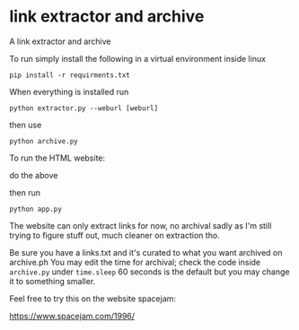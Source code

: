 # link extractor and archive

A link extractor and archive

To run simply install the following in a virtual environment inside linux

``
pip install -r requirments.txt
``

When everything is installed run

``
python extractor.py --weburl [weburl]
``

then use

``
python archive.py
``

To run the HTML website:

do the above

then run

    python app.py

The website can only extract links for now, no archival sadly as I'm still trying to figure stuff out, much cleaner on extraction tho.

Be sure you have a links.txt and it's curated to what you want archived on archive.ph
You may edit the time for archival; check the code inside `archive.py` under `time.sleep` 60 seconds is the default but you may change it to something smaller.

Feel free to try this on the website spacejam:

https://www.spacejam.com/1996/
